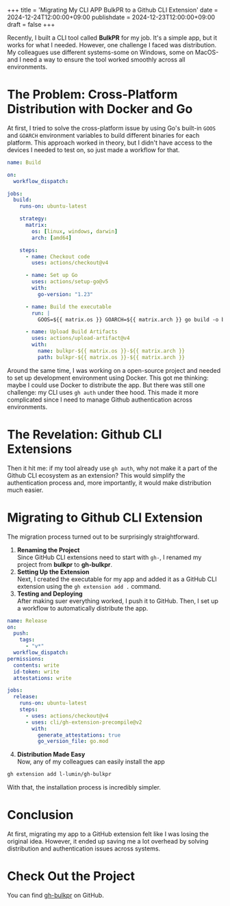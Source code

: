+++
title = 'Migrating My CLI APP BulkPR to a Github CLI Extension'
date = 2024-12-24T12:00:00+09:00
publishdate = 2024-12-23T12:00:00+09:00
draft = false
+++

Recently, I built a CLI tool called **BulkPR** for my job. It's a simple app, but it works for what I needed. However, one challenge I faced was distribution. My colleagues use different systems-some on Windows, some on MacOS-and I need a way to ensure the tool worked smoothly across all environments.

# The Problem: Cross-Platform Distribution with Docker and Go

At first, I tried to solve the cross-platform issue by using Go's built-in `GOOS` and `GOARCH` environment variables to build different binaries for each platform. This approach worked in theory, but I didn't have access to the devices I needed to test on, so just made a workflow for that.

```yml
name: Build

on:
  workflow_dispatch:

jobs:
  build:
    runs-on: ubuntu-latest

    strategy:
      matrix:
        os: [linux, windows, darwin]
        arch: [amd64]

    steps:
      - name: Checkout code
        uses: actions/checkout@v4

      - name: Set up Go
        uses: actions/setup-go@v5
        with:
          go-version: "1.23"

      - name: Build the executable
        run: |
          GOOS=${{ matrix.os }} GOARCH=${{ matrix.arch }} go build -o bulkpr-${{ matrix.os }}-${{ matrix.arch }} main.go

      - name: Upload Build Artifacts
        uses: actions/upload-artifact@v4
        with:
          name: bulkpr-${{ matrix.os }}-${{ matrix.arch }}
          path: bulkpr-${{ matrix.os }}-${{ matrix.arch }}
```

Around the same time, I was working on a open-source project and needed to set up development environment using Docker. This got me thinking: maybe I could use Docker to distribute the app. But there was still one challenge: my CLI uses `gh auth` under thee hood. This made it more complicated since I need to manage Github authentication across environments.

# The Revelation: Github CLI Extensions

Then it hit me: if my tool already use `gh auth`, why not make it a part of the Github CLI ecosystem as an extension? This would simplify the authentication process and, more importantly, it would make distribution much easier.

# Migrating to Github CLI Extension

The migration process turned out to be surprisingly straightforward.

1. **Renaming the Project**  
   Since GitHub CLI extensions need to start with `gh-`, I renamed my project from **bulkpr** to **gh-bulkpr**.
2. **Setting Up the Extension**  
   Next, I created the executable for my app and added it as a GitHub CLI extension using the `gh extension add .` command.
3. **Testing and Deploying**  
   After making suer everything worked, I push it to GitHub. Then, I set up a workflow to automatically distribute the app.

```yml
name: Release
on:
  push:
    tags:
      - "v*"
  workflow_dispatch:
permissions:
  contents: write
  id-token: write
  attestations: write

jobs:
  release:
    runs-on: ubuntu-latest
    steps:
      - uses: actions/checkout@v4
      - uses: cli/gh-extension-precompile@v2
        with:
          generate_attestations: true
          go_version_file: go.mod
```

4. **Distribution Made Easy**  
   Now, any of my colleagues can easily install the app

```sh
gh extension add l-lumin/gh-bulkpr
```

With that, the installation process is incredibly simpler.

# Conclusion

At first, migrating my app to a GitHub extension felt like I was losing the original idea. However, it ended up saving me a lot overhead by solving distribution and authentication issues across systems.

# Check Out the Project

You can find [gh-bulkpr](https://github.com/l-lumin/gh-bulkpr) on GitHub.
